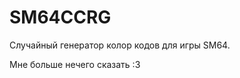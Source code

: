# SM64CCRG
<p>Случайный генератор колор кодов для игры SM64.</p>
<p>Мне больше нечего сказать :3</p>
